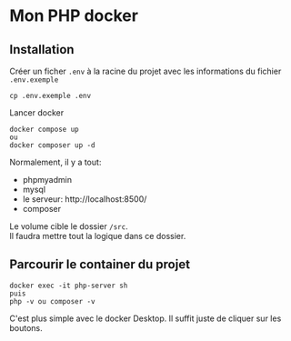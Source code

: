 # Mon PHP docker

## Installation
    
Créer un ficher `.env` à la racine du projet avec les informations du fichier `.env.exemple`
    
    cp .env.exemple .env

Lancer docker

    docker compose up
    ou
    docker composer up -d

Normalement, il y a tout:

- phpmyadmin
- mysql
- le serveur: http://localhost:8500/
- composer

Le volume cible le dossier `/src`.
<br>Il faudra mettre tout la logique dans ce dossier.

## Parcourir le container du projet

    docker exec -it php-server sh
    puis
    php -v ou composer -v

C'est plus simple avec le docker Desktop. Il suffit juste de cliquer sur les boutons.
